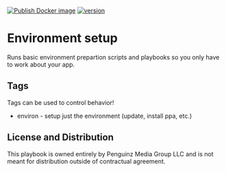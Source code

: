 [![Publish Docker image](https://github.com/PenguinCloud/core/actions/workflows/docker-image.yml/badge.svg)](https://github.com/PenguinCloud/core/actions/workflows/docker-image.yml) [![version](https://img.shields.io/badge/version-5.0.1-blue.svg)](https://semver.org) 

# Environment setup
Runs basic environment prepartion scripts and playbooks so you only have to work about your app.

## Tags
Tags can be used to control behavior!
* environ - setup just the environment (update, install ppa, etc.)
## License and Distribution
This playbook is owned entirely by Penguinz Media Group LLC and is not meant for distribution outside of contractual agreement.
